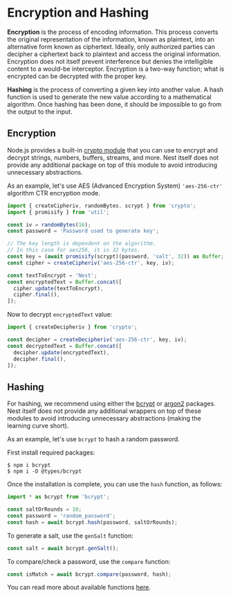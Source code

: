 # Encryption and Hashing

**Encryption** is the process of encoding information. This process converts the original representation of the information, known as plaintext, into an alternative form known as ciphertext. Ideally, only authorized parties can decipher a ciphertext back to plaintext and access the original information. Encryption does not itself prevent interference but denies the intelligible content to a would-be interceptor. Encryption is a two-way function; what is encrypted can be decrypted with the proper key.

**Hashing** is the process of converting a given key into another value. A hash function is used to generate the new value according to a mathematical algorithm. Once hashing has been done, it should be impossible to go from the output to the input.

## Encryption

Node.js provides a built-in [crypto module](https://nodejs.org/api/crypto.html) that you can use to encrypt and decrypt strings, numbers, buffers, streams, and more. Nest itself does not provide any additional package on top of this module to avoid introducing unnecessary abstractions.

As an example, let's use AES (Advanced Encryption System) `'aes-256-ctr'` algorithm CTR encryption mode.

```typescript
import { createCipheriv, randomBytes, scrypt } from 'crypto';
import { promisify } from 'util';

const iv = randomBytes(16);
const password = 'Password used to generate key';

// The key length is dependent on the algorithm.
// In this case for aes256, it is 32 bytes.
const key = (await promisify(scrypt)(password, 'salt', 32)) as Buffer;
const cipher = createCipheriv('aes-256-ctr', key, iv);

const textToEncrypt = 'Nest';
const encryptedText = Buffer.concat([
  cipher.update(textToEncrypt),
  cipher.final(),
]);
```

Now to decrypt `encryptedText` value:

```typescript
import { createDecipheriv } from 'crypto';

const decipher = createDecipheriv('aes-256-ctr', key, iv);
const decryptedText = Buffer.concat([
  decipher.update(encryptedText),
  decipher.final(),
]);
```

## Hashing

For hashing, we recommend using either the [bcrypt](https://www.npmjs.com/package/bcrypt) or [argon2](https://www.npmjs.com/package/argon2) packages. Nest itself does not provide any additional wrappers on top of these modules to avoid introducing unnecessary abstractions (making the learning curve short).

As an example, let's use `bcrypt` to hash a random password.

First install required packages:

```shell
$ npm i bcrypt
$ npm i -D @types/bcrypt
```

Once the installation is complete, you can use the `hash` function, as follows:

```typescript
import * as bcrypt from 'bcrypt';

const saltOrRounds = 10;
const password = 'random_password';
const hash = await bcrypt.hash(password, saltOrRounds);
```

To generate a salt, use the `genSalt` function:

```typescript
const salt = await bcrypt.genSalt();
```

To compare/check a password, use the `compare` function:

```typescript
const isMatch = await bcrypt.compare(password, hash);
```

You can read more about available functions [here](https://www.npmjs.com/package/bcrypt).
